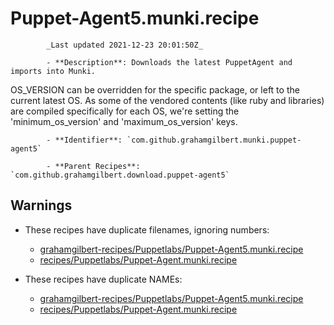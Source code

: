 # Puppet-Agent5.munki.recipe

            _Last updated 2021-12-23 20:01:50Z_

            - **Description**: Downloads the latest PuppetAgent and imports into Munki.

OS_VERSION can be overridden for the specific package, or left to the current
latest OS. As some of the vendored contents (like ruby and libraries) are compiled
specifically for each OS, we're setting the 'minimum_os_version' and 'maximum_os_version' keys.

            - **Identifier**: `com.github.grahamgilbert.munki.puppet-agent5`

            - **Parent Recipes**: `com.github.grahamgilbert.download.puppet-agent5`


## Warnings

- These recipes have duplicate filenames, ignoring numbers:
    - [grahamgilbert-recipes/Puppetlabs/Puppet-Agent5.munki.recipe](/autopkg-dupe-tracker/grahamgilbert-recipes/Puppetlabs/Puppet-Agent5.munki.recipe)
    - [recipes/Puppetlabs/Puppet-Agent.munki.recipe](/autopkg-dupe-tracker/recipes/Puppetlabs/Puppet-Agent.munki.recipe)

- These recipes have duplicate NAMEs:
    - [grahamgilbert-recipes/Puppetlabs/Puppet-Agent5.munki.recipe](/autopkg-dupe-tracker/grahamgilbert-recipes/Puppetlabs/Puppet-Agent5.munki.recipe)
    - [recipes/Puppetlabs/Puppet-Agent.munki.recipe](/autopkg-dupe-tracker/recipes/Puppetlabs/Puppet-Agent.munki.recipe)